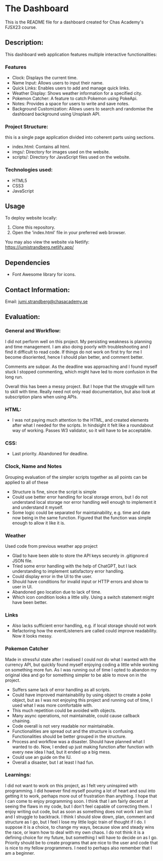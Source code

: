 # The Dashboard
This is the README file for a dashboard created for Chas Academy's FJSX23 course.


## Description:
This dashboard web application features multiple interactive functionalities:
### Features 
- Clock: Displays the current time.
- Name Input: Allows users to input their name.
- Quick Links: Enables users to add and manage quick links.
- Weather Display: Shows weather information for a specified city.
- Pokemon Catcher: A feature to catch Pokemon using PokeApi.
- Notes: Provides a space for users to write and save notes.
- Background Customization: Allows users to search and randomise the dashboard background using Unsplash API.

### Project Structure:
this is a single page application divided into coherent parts using sections.


- index.html: Contains all html.
- imgs/: Directory for images used on the website.
- scripts/: Directory for JavaScript files used on the website.


### Technologies used:
- HTML5
- CSS3
- JavaScript


## Usage
To deploy website locally:
1. Clone this repository.
2. Open the 'index.html' file in your preferred web browser.


You may also view the website via Netlify:
https://jumistrandberg.netlify.app/



## Dependencies
- Font Awesome library for icons.


## Contact Information:
Email: jumi.strandberg@chasacademy.se

## Evaluation:
###  General and Workflow: 
I did not perform well on this project. My persisting weakness is planning and time management. I am also doing poorly with troubleshooting and I find it difficult to read code. If things do not work on first try for me I become disoriented, hence I should plan better, and comment better.

Comments are subpar. As the deadline was approaching and I found myself stuck I stopped commenting, which might have led to more confusion in the long run. 

Overall this has been a messy project. But I hope that the struggle will turn to skill with time. Really need not only read documentation, but also look at subscription plans when using APIs.

### HTML: 
- I was not paying much attention to the HTML, and created elements after what I needed for the scripts. In hindsight it felt like a roundabout way of working. Passes W3 validator, so it will have to be acceptable.

### CSS:
- Last priority. Abandoned for deadline.

### Clock, Name and Notes 
Grouping evaluation of the simpler scripts together as all points can be applied to all of these 
- Structure is fine, since the script is simple 
- Could use better error handling for local storage errors, but I do not understand local storage nor error handling well enough to implement it and understand it myself.
- Some logic could be separated for maintainability, e.g. time and date now being in the same function. Figured that the function was simple enough to allow it like it is. 

### Weather 
Used code from previous weather app project 
- Glad to have been able to store the  API keys securely in .gitignore:d JSON file. 
- Tried some error handling with the help of ChatGPT, but I lack understanding to implement satisfactory error handling. 
- Could display error in the UI to the user. 
- Should have conditions for invalid input or HTTP errors and show to user in UI.
- Abandoned geo location due to lack of time. 
- Which icon condition looks a little silly. Using a switch statement might have been better. 

### Links 
- Also lacks sufficient error handling, e.g. if local storage should not work
- Refactoring how the eventListeners are called could improve readability. Now it looks messy. 

### Pokemon Catcher 
Made in stressful state after I realised I could not do what I wanted with the currency API, but quickly found myself enjoying coding a little while working on something more fun. As I was running out of time I opted to abandon my original idea and go for something simpler to be able to move on in the project. 
- Suffers same lack of error handling as all scripts. 
- Could have improved maintainability by using object to create a poke object, but as I was not enjoying this project and running out of time, I used what I was more comfortable with.
- This much repetition could be avoided with objects.
- Many async operations, not maintainable, could cause callback chaining. 
- Code overall is not very readable nor maintainable. 
- Functionalities are spread out and the structure is confusing. Functionalities should be better grouped in the structure.
- Process and workflow was a disaster. Should have planned what I wanted to do. Now, I ended up just making function after function with every new idea I had, but it ended up a big mess. 
- Could use an guide on the IU. 
- Overall a disaster, but I at least I had fun. 

### Learnings: 
I did not want to work on this project, as I felt very uninspired with programming. I did however find myself pouring a lot of heart and soul into getting it to work, perhaps more out of frustration than anything. I hope that I can come to enjoy programming soon. I think that I am fairly decent at seeing the flaws in my code, but I don't feel capable of correcting them. I enjoy writing out code, but as soon as something does not work I am lost and I struggle to backtrack. I think I should slow down, plan, comment and structure as I go, but I feel I lose my little logic train of thought if I do. I suppose it is a choice, to change my ways, because slow and steady wins the race, or learn how to deal with my own chaos. I do not think it is a defining choice for my future, but something I will have to decide on as I go. Priority should be to create programs that are nice to the user and code that is nice to my fellow programmers. I need to perhaps also remember that I am a beginner. 



